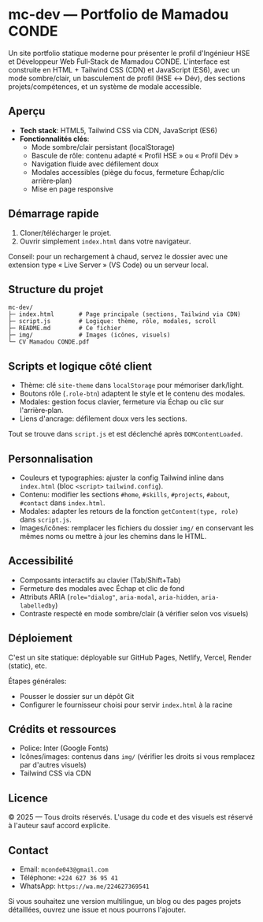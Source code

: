 # mc-dev — Portfolio de Mamadou CONDE

Un site portfolio statique moderne pour présenter le profil d'Ingénieur HSE et Développeur Web Full‑Stack de Mamadou CONDE. L'interface est construite en HTML + Tailwind CSS (CDN) et JavaScript (ES6), avec un mode sombre/clair, un basculement de profil (HSE ↔ Dév), des sections projets/compétences, et un système de modale accessible.

## Aperçu

- **Tech stack**: HTML5, Tailwind CSS via CDN, JavaScript (ES6)
- **Fonctionnalités clés**:
  - Mode sombre/clair persistant (localStorage)
  - Bascule de rôle: contenu adapté « Profil HSE » ou « Profil Dév »
  - Navigation fluide avec défilement doux
  - Modales accessibles (piège du focus, fermeture Échap/clic arrière‑plan)
  - Mise en page responsive

## Démarrage rapide

1. Cloner/télécharger le projet.
2. Ouvrir simplement `index.html` dans votre navigateur.

Conseil: pour un rechargement à chaud, servez le dossier avec une extension type « Live Server » (VS Code) ou un serveur local.

## Structure du projet

```
mc-dev/
├─ index.html       # Page principale (sections, Tailwind via CDN)
├─ script.js        # Logique: thème, rôle, modales, scroll
├─ README.md        # Ce fichier
├─ img/             # Images (icônes, visuels)
└─ CV Mamadou CONDE.pdf
```

## Scripts et logique côté client

- Thème: clé `site-theme` dans `localStorage` pour mémoriser dark/light.
- Boutons rôle (`.role-btn`) adaptent le style et le contenu des modales.
- Modales: gestion focus clavier, fermeture via Échap ou clic sur l'arrière‑plan.
- Liens d'ancrage: défilement doux vers les sections.

Tout se trouve dans `script.js` et est déclenché après `DOMContentLoaded`.

## Personnalisation

- Couleurs et typographies: ajuster la config Tailwind inline dans `index.html` (bloc `<script>` `tailwind.config`).
- Contenu: modifier les sections `#home`, `#skills`, `#projects`, `#about`, `#contact` dans `index.html`.
- Modales: adapter les retours de la fonction `getContent(type, role)` dans `script.js`.
- Images/icônes: remplacer les fichiers du dossier `img/` en conservant les mêmes noms ou mettre à jour les chemins dans le HTML.

## Accessibilité

- Composants interactifs au clavier (Tab/Shift+Tab)
- Fermeture des modales avec Échap et clic de fond
- Attributs ARIA (`role="dialog"`, `aria-modal`, `aria-hidden`, `aria-labelledby`)
- Contraste respecté en mode sombre/clair (à vérifier selon vos visuels)

## Déploiement

C'est un site statique: déployable sur GitHub Pages, Netlify, Vercel, Render (static), etc.

Étapes générales:
- Pousser le dossier sur un dépôt Git
- Configurer le fournisseur choisi pour servir `index.html` à la racine

## Crédits et ressources

- Police: Inter (Google Fonts)
- Icônes/images: contenus dans `img/` (vérifier les droits si vous remplacez par d'autres visuels)
- Tailwind CSS via CDN

## Licence

© 2025 — Tous droits réservés. L'usage du code et des visuels est réservé à l'auteur sauf accord explicite.

## Contact

- Email: `mconde043@gmail.com`
- Téléphone: `+224 627 36 95 41`
- WhatsApp: `https://wa.me/224627369541`

Si vous souhaitez une version multilingue, un blog ou des pages projets détaillées, ouvrez une issue et nous pourrons l'ajouter.